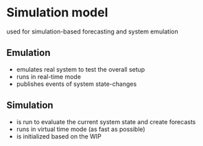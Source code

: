 # Simulation model

used for simulation-based forecasting and system emulation

## Emulation

- emulates real system to test the overall setup
- runs in real-time mode
- publishes events of system state-changes

## Simulation

- is run to evaluate the current system state and create forecasts
- runs in virtual time mode (as fast as possible)
- is initialized based on the WIP
